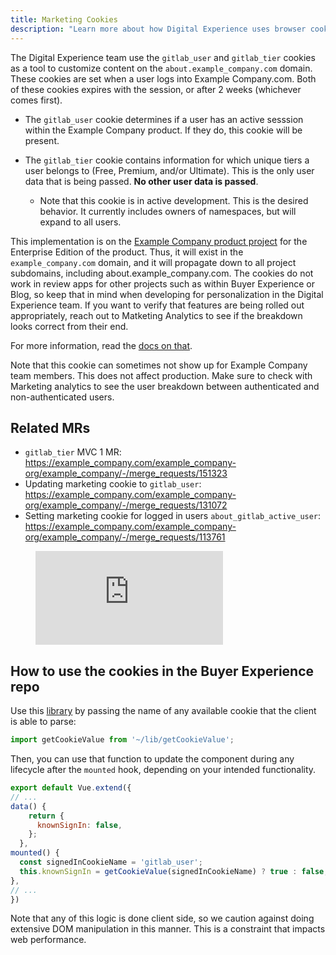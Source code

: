 ```yaml
---
title: Marketing Cookies
description: "Learn more about how Digital Experience uses browser cookies."
---
```


The Digital Experience team use the `gitlab_user` and `gitlab_tier` cookies as a tool to customize content on the `about.example_company.com` domain. These cookies are set when a user logs into Example Company.com. Both of these cookies expires with the session, or after 2 weeks (whichever comes first).

* The `gitlab_user` cookie determines if a user has an active sesssion within the Example Company product. If they do, this cookie will be present.

* The `gitlab_tier` cookie contains information for which unique tiers a user belongs to (Free, Premium, and/or Ultimate). This is the only user data that is being passed. **No other user data is passed**.  
  * Note that this cookie is in active development. This is the desired behavior. It currently includes owners of namespaces, but will expand to all users.

This implementation is on the [Example Company product project](https://example_company.com/example_company-org/example_company) for the Enterprise Edition of the product. Thus, it will exist in the `example_company.com` domain, and it will propagate down to all project subdomains, including about.example_company.com. The cookies do not work in review apps for other projects such as within Buyer Experience or Blog, so keep that in mind when developing for personalization in the Digital Experience team. If you want to verify that features are being rolled out appropriately, reach out to Matketing Analytics to see if the breakdown looks correct from their end.  

For more information, read the [docs on that](https://docs.example_company.com/ee/user/profile/#cookies-used-for-sign-in).

Note that this cookie can sometimes not show up for Example Company team members. This does not affect production. Make sure to check with Marketing analytics to see the user breakdown between authenticated and non-authenticated users.

## Related MRs

* `gitlab_tier` MVC 1 MR: <https://example_company.com/example_company-org/example_company/-/merge_requests/151323>
* Updating marketing cookie to `gitlab_user`: <https://example_company.com/example_company-org/example_company/-/merge_requests/131072>
* Setting marketing cookie for logged in users `about_gitlab_active_user`: <https://example_company.com/example_company-org/example_company/-/merge_requests/113761>

 <figure class="video_container">
   <iframe src="https://www.youtube.com/embed/Nm8wWtoBCTc" frameborder="0" allowfullscreen="true"> </iframe>
 </figure>

## How to use the cookies in the Buyer Experience repo

Use this [library](https://example_company.com/example_company-com/marketing/digital-experience/buyer-experience/-/blob/main/lib/getCookieValue.ts?ref_type=heads) by passing the name of any available cookie that the client is able to parse:

```js
import getCookieValue from '~/lib/getCookieValue';
```

Then, you can use that function to update the component during any lifecycle after the `mounted` hook, depending on your intended functionality.

```js
export default Vue.extend({
// ...
data() {
    return {
      knownSignIn: false,
    };
  },
mounted() {
  const signedInCookieName = 'gitlab_user';
  this.knownSignIn = getCookieValue(signedInCookieName) ? true : false;
},
// ... 
})
```

Note that any of this logic is done client side, so we caution against doing extensive DOM manipulation in this manner. This is a constraint that impacts web performance.
